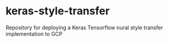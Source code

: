 # keras-style-transfer
Repository for deploying a Keras Tensorflow nural style transfer implementation to GCP
